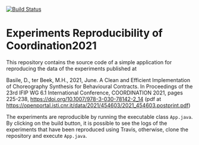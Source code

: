 [![Build Status](https://app.travis-ci.com/davidebasile/experimentsReproducibilityCoordination2021.svg?branch=master)](https://app.travis-ci.com/davidebasile/experimentsReproducibilityCoordination2021)


# Experiments Reproducibility of Coordination2021

This repository contains the source code of a simple application for reproducing the data of the experiments published at 

Basile, D., ter Beek, M.H., 2021, June. A Clean and Efficient Implementation of Choreography Synthesis for Behavioural Contracts. 
In Proceedings of the 23rd IFIP WG 6.1 International Conference, COORDINATION 2021, pages 225-238,
https://doi.org/10.1007/978-3-030-78142-2_14 (pdf at https://openportal.isti.cnr.it/data/2021/454603/2021_454603.postprint.pdf)


The experiments are reproducible by running the executable class `App.java`. 
By clicking on the build button, it is possible to see the logs of the experiments that have been reproduced using Travis, 
otherwise, clone the repository and execute `App.java`.
